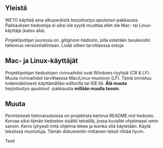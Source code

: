## Yleistä

WETO käyttää aina alkuperäistä _harjoitustyo.apulaiset_-pakkausta. Pakkauksen
tiedostoja ei siksi ole syytä muuttaa ellet ole Mac- tai Linux-käyttäjä (katso
alla).

Projektipohjan juuressa on _.gitignore_-tiedosto, jolla estetään tavukoodin
tallennus versionhallintaan. Lisää siihen tarvittaessa estoja.

## Mac- ja Linux-käyttäjät

Projektipohjan tiedostojen rivinvaihdot ovat Windows-tyylisiä (CR & LF). Muuta
rivinvaihdot tarvittaessa Mac/Linux-muotoon (LF). Tämä onnistuu todennäköisesti
käyttämälläsi editorilla tai IDE:llä. **Älä muuta** _harjoitustyo.apulaiset_
-pakkausta **millään muulla tavoin**.

## Muuta

Perinteisesti tietovarastoissa on projektista kertova README.md-tiedosto. Korvaa
siksi tämän tiedoston sisältö tekstillä, jossa kuvailet ohjelmaasi omin sanoin.
Kerro lyhyesti mitä ohjelma tekee ja kuinka sitä käytetään. Käytä tekstissä
muotoiluja. Tämän dokumentin mittainen teksti riittää hyvin.

Testi